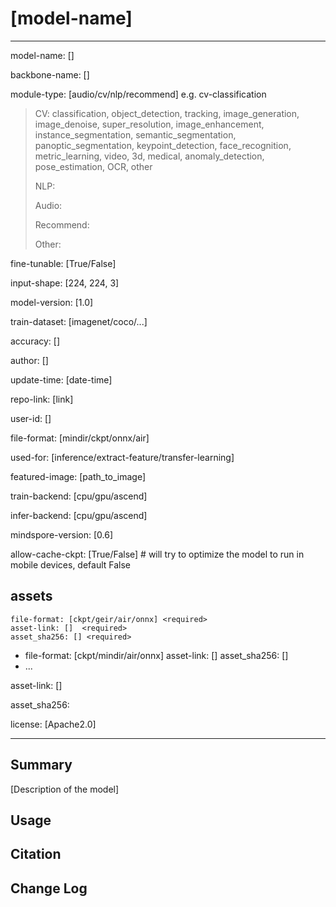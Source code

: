 # [model-name]

---

model-name: [] <required>

backbone-name: [] <required>

module-type: [audio/cv/nlp/recommend] e.g. cv-classification <required>

> CV: classification, object_detection, tracking, image_generation, image_denoise, super_resolution, image_enhancement, instance_segmentation, semantic_segmentation, panoptic_segmentation, keypoint_detection, face_recognition, metric_learning, video, 3d, medical, anomaly_detection, pose_estimation, OCR, other
>
> NLP:
>
> Audio:
>
> Recommend:
>
> Other:

fine-tunable: [True/False] <required>

input-shape: [224, 224, 3] <required>

model-version: [1.0] <required>

train-dataset: [imagenet/coco/...] <required>

accuracy: []<optional>



author: [] <required>

update-time: [date-time] <required>

repo-link: [link] <required>

user-id: [] <required>



file-format: [mindir/ckpt/onnx/air] <required>

used-for: [inference/extract-feature/transfer-learning] <required>

featured-image: [path_to_image] <optional>

train-backend: [cpu/gpu/ascend] <required>

infer-backend: [cpu/gpu/ascend] <optional>

mindspore-version: [0.6] <required>


allow-cache-ckpt: [True/False] # will try to optimize the model to run in mobile devices, default False

assets
  -
    file-format: [ckpt/geir/air/onnx] <required>
    asset-link: []  <required>
    asset_sha256: [] <required>
  -
    file-format: [ckpt/mindir/air/onnx] <optional>
    asset-link: []  <optional>
    asset_sha256: [] <optional>
  -
    ...

asset-link: [] <required>

asset_sha256: <required>



license: [Apache2.0] <required>

---

## Summary

[Description of the model]

## Usage

## Citation

## Change Log
